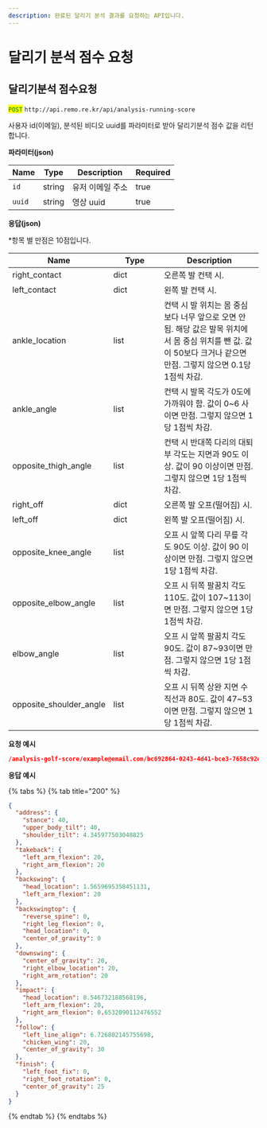 ```yaml
---
description: 완료된 달리기 분석 결과를 요청하는 API입니다.
---
```


# 달리기 분석 점수 요청

## 달리기분석 점수요청

<mark style="color:green;">`POST`</mark> `http://api.remo.re.kr/api/analysis-running-score`

사용자 id(이메일), 분석된 비디오 uuid를 파라미터로 받아 달리기분석 점수 값을 리턴합니다.

**파라미터(json)**

<table><thead><tr><th>Name</th><th>Type</th><th>Description</th><th data-type="checkbox">Required</th></tr></thead><tbody><tr><td><code>id</code></td><td>string</td><td>유저 이메일 주소</td><td>true</td></tr><tr><td><code>uuid</code></td><td>string</td><td>영상 uuid</td><td>true</td></tr></tbody></table>

**응답(json)**

\*항목 별 만점은 10점입니다.

<table><thead><tr><th width="126">Name</th><th width="86">Type</th><th>Description</th></tr></thead><tbody><tr><td>right_contact</td><td>dict</td><td>오른쪽 발 컨택 시.</td></tr><tr><td>left_contact</td><td>dict</td><td>왼쪽 발 컨택 시.</td></tr><tr><td>ankle_location</td><td>list</td><td>컨택 시 발 위치는 몸 중심보다 너무 앞으로 오면 안 됨. 해당 값은 발목 위치에서 몸 중심 위치를 뺀 값. 값이 50보다 크거나 같으면 만점. 그렇지 않으면 0.1당 1점씩 차감.</td></tr><tr><td>ankle_angle</td><td>list</td><td>컨택 시 발목 각도가 0도에 가까워야 함. 값이 0~6 사이면 만점. 그렇지 않으면 1당 1점씩 차감.</td></tr><tr><td>opposite_thigh_angle</td><td>list</td><td>컨택 시 반대쪽 다리의 대퇴부 각도는 지면과 90도 이상. 값이 90 이상이면 만점. 그렇지 않으면 1당 1점씩 차감.</td></tr><tr><td>right_off</td><td>dict</td><td>오른쪽 발 오프(떨어짐) 시.</td></tr><tr><td>left_off</td><td>dict</td><td>왼쪽 발 오프(떨어짐) 시.</td></tr><tr><td>opposite_knee_angle</td><td>list</td><td>오프 시 앞쪽 다리 무릎 각도 90도 이상. 값이 90 이상이면 만점. 그렇지 않으면 1당 1점씩 차감.</td></tr><tr><td>opposite_elbow_angle</td><td>list</td><td>오프 시 뒤쪽 팔꿈치 각도 110도. 값이 107~113이면 만점. 그렇지 않으면 1당 1점씩 차감.</td></tr><tr><td>elbow_angle</td><td>list</td><td>오프 시 앞쪽 팔꿈치 각도 90도. 값이 87~93이면 만점. 그렇지 않으면 1당 1점씩 차감.</td></tr><tr><td>opposite_shoulder_angle</td><td>list</td><td>오프 시 뒤쪽 상완 지면 수직선과 80도. 값이 47~53이면 만점. 그렇지 않으면 1당 1점씩 차감.</td></tr></tbody></table>

**요청 예시**

```json
/analysis-golf-score/example@email.com/bc692864-0243-4d41-bce3-7658c92ef0c5
```

**응답 예시**

{% tabs %}
{% tab title="200" %}
```json
{
  "address": {
    "stance": 40,
    "upper_body_tilt": 40,
    "shoulder_tilt": 4.345977503048825
  },
  "takeback": {
    "left_arm_flexion": 20,
    "right_arm_flexion": 20
  },
  "backswing": {
    "head_location": 1.5659695358451131,
    "left_arm_flexion": 20
  },
  "backswingtop": {
    "reverse_spine": 0,
    "right_leg_flexion": 0,
    "head_location": 0,
    "center_of_gravity": 0
  },
  "downswing": {
    "center_of_gravity": 20,
    "right_elbow_location": 20,
    "right_arm_rotation": 20
  },
  "impact": {
    "head_location": 8.546732188568196,
    "left_arm_flexion": 20,
    "right_arm_flexion": 0.6532090112476552
  },
  "follow": {
    "left_line_align": 6.726802145755698,
    "chicken_wing": 20,
    "center_of_gravity": 30
  },
  "finish": {
    "left_foot_fix": 0,
    "right_foot_rotation": 0,
    "center_of_gravity": 25
  }
}

```
{% endtab %}
{% endtabs %}
